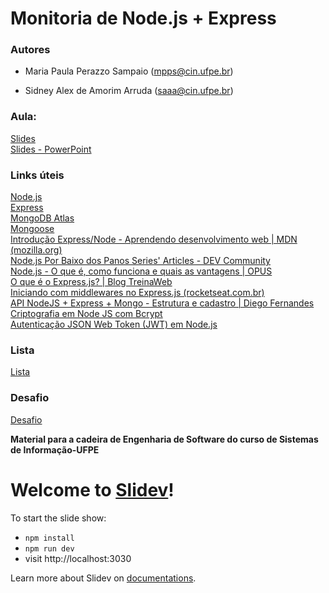 # Monitoria de Node.js + Express

### Autores

- Maria Paula Perazzo Sampaio (mpps@cin.ufpe.br)

- Sidney Alex de Amorim Arruda (saaa@cin.ufpe.br)

### Aula:

[Slides](slides.pdf)
<br>
[Slides - PowerPoint](slides.pptx)

### Links úteis

[Node.js](https://nodejs.org/en/)
<br>
[Express](https://expressjs.com/pt-br/)
<br>
[MongoDB Atlas](https://www.mongodb.com/cloud/atlas/)
<br>
[Mongoose](https://mongoosejs.com/)
<br>
[Introdução Express/Node - Aprendendo desenvolvimento web | MDN (mozilla.org)](https://developer.mozilla.org/pt-BR/docs/Learn/Server-side/Express_Nodejs/Introduction)
<br>
[Node.js Por Baixo dos Panos Series' Articles - DEV Community](https://dev.to/khaosdoctor/series/2080)
<br>
[Node.js - O que é, como funciona e quais as vantagens | OPUS](https://www.opus-software.com.br/node-js/)
<br>
[O que é o Express.js? | Blog TreinaWeb](https://www.treinaweb.com.br/blog/o-que-e-o-express-js)
<br>
[Iniciando com middlewares no Express.js (rocketseat.com.br)](https://blog.rocketseat.com.br/middlewares-no-express-js/)
<br>
[API NodeJS + Express + Mongo - Estrutura e cadastro | Diego Fernandes](https://www.youtube.com/watch?v=BN_8bCfVp88)
<br>
[Criptografia em Node JS com Bcrypt](https://hcode.com.br/blog/criptografia-em-node-js-com-a-lib-bcrypt)
<br>
[Autenticação JSON Web Token (JWT) em Node.js](https://www.luiztools.com.br/post/autenticacao-json-web-token-jwt-em-nodejs/)
<br>

### Lista

[Lista](lista.md)

### Desafio

[Desafio](desafio.md)

**Material para a cadeira de Engenharia de Software do curso de Sistemas de Informação-UFPE**

# Welcome to [Slidev](https://github.com/slidevjs/slidev)!

To start the slide show:

- `npm install`
- `npm run dev`
- visit http://localhost:3030

Learn more about Slidev on [documentations](https://sli.dev/).
